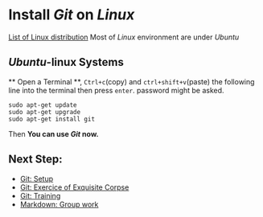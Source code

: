 # Install *Git* on *Linux*

[List of Linux distribution](https://en.wikipedia.org/wiki/Linux_distribution)
Most of *Linux* environment are under *Ubuntu*

## *Ubuntu*-linux Systems

** Open a Terminal **, `Ctrl+c`(copy) and `ctrl+shift+v`(paste) the following line into the terminal then press `enter`. password might be asked.

```shell
sudo apt-get update
sudo apt-get upgrade
sudo apt-get install git
```

Then **You can use *Git* now.**

## Next Step:
- [Git: Setup](./setup.md)
- [Git: Exercice of Exquisite Corpse](./exquisite-corpse.md)
- [Git: Training](./practice.md)
- [Markdown: Group work](../markdown/group-work.md) 
